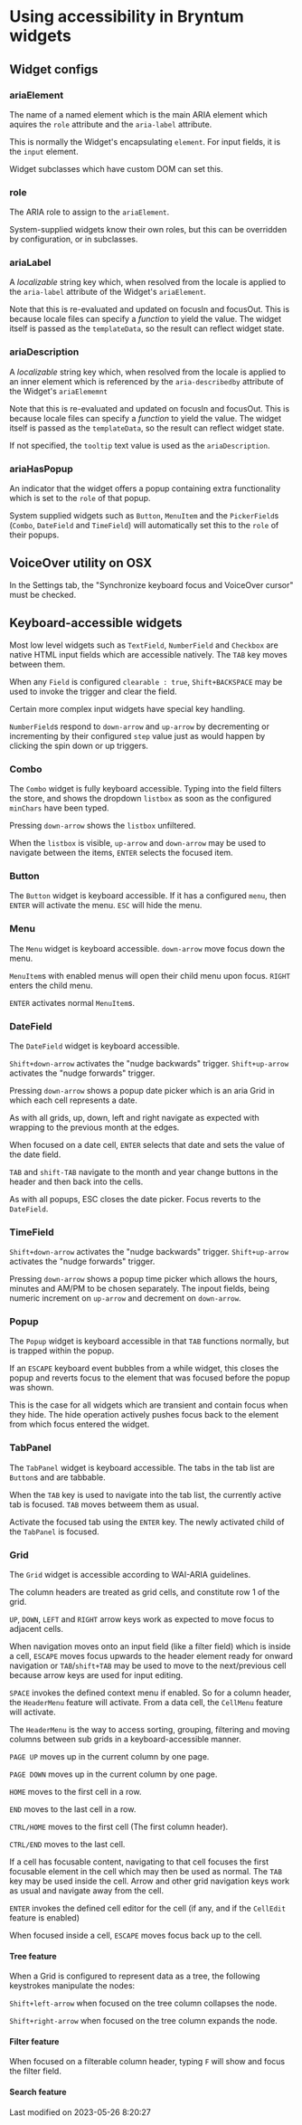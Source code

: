 # Using accessibility in Bryntum widgets

## Widget configs

### ariaElement
The name of a named element which is the main ARIA element which aquires the `role` attribute and the
`aria-label` attribute.

This is normally the Widget's encapsulating `element`. For input fields, it is the `input` element.

Widget subclasses which have custom DOM can set this.

### role
The ARIA role to assign to the `ariaElement`.

System-supplied widgets know their own roles, but this can be overridden by configuration, or in subclasses.

### ariaLabel
A *localizable* string key which, when resolved from the locale is applied to the `aria-label`
attribute of the Widget's `ariaElement`.

Note that this is re-evaluated and updated on focusIn and focusOut. This is because locale files can specify a
*function* to yield the value. The widget itself is passed as the `templateData`, so the result can reflect widget state.

### ariaDescription
A *localizable* string key which, when resolved from the locale is applied to an inner element which is
referenced by the `aria-describedby` attribute of the Widget's `ariaElememnt`

Note that this is re-evaluated and updated on focusIn and focusOut. This is because locale files can specify a
*function* to yield the value. The widget itself is passed as the `templateData`, so the result can reflect widget state.

If not specified, the `tooltip` text value is used as the `ariaDescription`.

### ariaHasPopup
An indicator that the widget offers a popup containing extra functionality which is set to the `role`
of that popup.

System supplied widgets such as `Button`, `MenuItem` and the `PickerField`s (`Combo`, `DateField` and `TimeField`) will automatically set this to the `role` of their popups.

## VoiceOver utility on OSX

In the Settings tab, the "Synchronize keyboard focus and VoiceOver cursor" must be checked.

## Keyboard-accessible widgets

Most low level widgets such as `TextField`, `NumberField` and `Checkbox` are native HTML input fields
which are accessible natively. The `TAB` key moves between them.

When any `Field` is configured `clearable : true`, `Shift+BACKSPACE` may be used to invoke the trigger
and clear the field.

Certain more complex input widgets have special key handling.

`NumberField`s respond to `down-arrow` and `up-arrow` by decrementing or incrementing by their configured
`step` value just as would happen by clicking the spin down or up triggers.

### Combo

The `Combo` widget is fully keyboard accessible. Typing into the field filters the store, and shows
the dropdown `listbox` as soon as the configured `minChars` have been typed.

Pressing `down-arrow` shows the `listbox` unfiltered.

When the `listbox` is visible, `up-arrow` and `down-arrow` may be used to navigate between the items,
`ENTER` selects the focused item.

### Button
The `Button` widget is keyboard accessible. If it has a configured `menu`, then `ENTER` will activate the menu. `ESC` will hide the menu.

### Menu
The `Menu` widget is keyboard accessible. `down-arrow` move focus down the menu.

`MenuItem`s with enabled menus will open their child menu upon focus. `RIGHT` enters the child menu.

`ENTER` activates normal `MenuItem`s.

### DateField

The `DateField` widget is keyboard accessible.

`Shift+down-arrow` activates the "nudge backwards" trigger. `Shift+up-arrow` activates the "nudge
forwards" trigger. 

Pressing `down-arrow` shows a popup date picker which is an aria Grid in which each cell represents a date.

As with all grids, up, down, left and right navigate as expected with wrapping to the previous month at
the edges.

When focused on a date cell, `ENTER` selects that date and sets the value of the date field.

`TAB` and `shift-TAB` navigate to the month and year change buttons in the header and then back into
the cells.

As with all popups, ESC closes the date picker. Focus reverts to the `DateField`.

### TimeField

`Shift+down-arrow` activates the "nudge backwards" trigger. `Shift+up-arrow` activates the "nudge
forwards" trigger. 

Pressing `down-arrow` shows a popup time picker which allows the hours, minutes and AM/PM to be chosen
separately. The inpout fields, being numeric increment on `up-arrow` and decrement on `down-arrow`.


### Popup
The `Popup` widget is keyboard accessible in that `TAB` functions normally, but is trapped within the
popup.

If an `ESCAPE` keyboard event bubbles from a while widget, this closes the popup and reverts focus to
the element that was focused before the popup was shown.

This is the case for all widgets which are transient and contain focus when they hide. The hide operation
actively pushes focus back to the element from which focus entered the widget.

### TabPanel
The `TabPanel` widget is keyboard accessible. The tabs in the tab list are `Button`s and are tabbable.

When the `TAB` key is used to navigate into the tab list, the currently active tab is focused. `TAB` moves betweem them as usual.

Activate the focused tab using the `ENTER` key. The newly activated child of the `TabPanel` is focused.

### Grid
The `Grid` widget is accessible according to WAI-ARIA guidelines.

The column headers are treated as grid cells, and constitute row 1 of the grid.

`UP`, `DOWN`, `LEFT` and `RIGHT` arrow keys work as expected to move focus to adjacent cells.

When navigation moves onto an input field (like a filter field) which is inside a cell, `ESCAPE` 
moves focus upwards to the header element ready for onward navigation or `TAB`/`shift+TAB` may 
be used to move to the next/previous cell because arrow keys are used for input editing.

`SPACE` invokes the defined context menu if enabled. So for a column header, the `HeaderMenu`
feature will activate. From a data cell, the `CellMenu` feature will activate.

The `HeaderMenu` is the way to access sorting, grouping, filtering and moving columns between sub 
grids in a keyboard-accessible manner.

`PAGE UP` moves up in the current column by one page.

`PAGE DOWN` moves up in the current column by one page.

`HOME` moves to the first cell in a row.

`END` moves to the last cell in a row.

`CTRL/HOME` moves to the first cell (The first column header).

`CTRL/END` moves to the last cell.

If a cell has focusable content, navigating to that cell focuses the first focusable element in the
cell which may then be used as normal. The `TAB` key may be used inside the cell. Arrow and other
grid navigation keys work as usual and navigate away from the cell.

`ENTER` invokes the defined cell editor for the cell (if any, and if the `CellEdit` feature is enabled)

When focused inside a cell, `ESCAPE` moves focus back up to the cell.

#### Tree feature

When a Grid is configured to represent data as a tree, the following keystrokes manipulate the nodes:

`Shift+left-arrow` when focused on the tree column collapses the node.

`Shift+right-arrow` when focused on the tree column expands the node.

#### Filter feature
When focused on a filterable column header, typing `F` will show and focus the filter field.

#### Search feature


<p class="last-modified">Last modified on 2023-05-26 8:20:27</p>